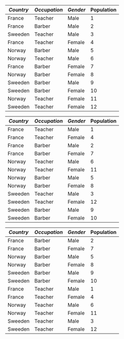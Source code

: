 |*Country*|*Occupation*|*Gender*|Population|
|---|---|---|---|
|France|Teacher|Male|1|
|France|Barber|Male|2|
|Sweeden|Teacher|Male|3|
|France|Teacher|Female|4|
|Norway|Barber|Male|5|
|Norway|Teacher|Male|6|
|France|Barber|Female|7|
|Norway|Barber|Female|8|
|Sweeden|Barber|Male|9|
|Sweeden|Barber|Female|10|
|Norway|Teacher|Female|11|
|Sweeden|Teacher|Female|12|

|*Country*|*Occupation*|*Gender*|Population|
|---|---|---|---|
|France|Teacher|Male|1|
|France|Teacher|Female|4|
|France|Barber|Male|2|
|France|Barber|Female|7|
|Norway|Teacher|Male|6|
|Norway|Teacher|Female|11|
|Norway|Barber|Male|5|
|Norway|Barber|Female|8|
|Sweeden|Teacher|Male|3|
|Sweeden|Teacher|Female|12|
|Sweeden|Barber|Male|9|
|Sweeden|Barber|Female|10|

|*Country*|*Occupation*|*Gender*|Population|
|---|---|---|---|
|France|Barber|Male|2|
|France|Barber|Female|7|
|Norway|Barber|Male|5|
|Norway|Barber|Female|8|
|Sweeden|Barber|Male|9|
|Sweeden|Barber|Female|10|
|France|Teacher|Male|1|
|France|Teacher|Female|4|
|Norway|Teacher|Male|6|
|Norway|Teacher|Female|11|
|Sweeden|Teacher|Male|3|
|Sweeden|Teacher|Female|12|
